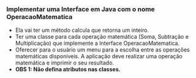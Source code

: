 ### Implementar uma Interface em Java com o nome OperacaoMatematica
- Ela vai ter um método calcula que retorna um inteiro.
- Ter uma classe para cada operação matemática (Soma, Subtração e Multiplicação) que implemente a Interface OperacaoMatematica.
- Oferecer para o usuário um menu para a escolha entre as operações matemáticas disponíveis. A aplicação deve realizar uma operação matemática e imprimir o seu resultado.
- **OBS 1: Não defina atributos nas classes.**
